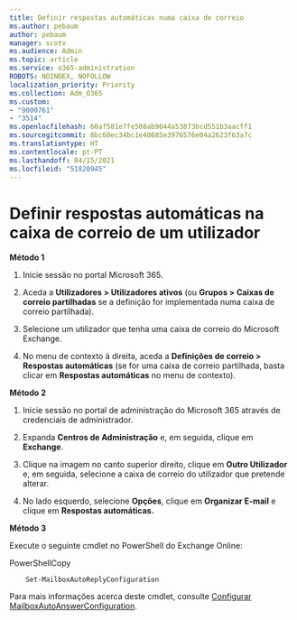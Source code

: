 ```yaml
---
title: Definir respostas automáticas numa caixa de correio
ms.author: pebaum
author: pebaum
manager: scotv
ms.audience: Admin
ms.topic: article
ms.service: o365-administration
ROBOTS: NOINDEX, NOFOLLOW
localization_priority: Priority
ms.collection: Adm_O365
ms.custom:
- "9000761"
- "3514"
ms.openlocfilehash: 60af581e7fe508ab9644a53873bcd551b3aacff1
ms.sourcegitcommit: 8bc60ec34bc1e40685e3976576e04a2623f63a7c
ms.translationtype: HT
ms.contentlocale: pt-PT
ms.lasthandoff: 04/15/2021
ms.locfileid: "51820945"
---
```

# <a name="set-auto-replies-for-a-users-mailbox"></a>Definir respostas automáticas na caixa de correio de um utilizador

**Método 1**

1. Inicie sessão no portal Microsoft 365.

2. Aceda a **Utilizadores > Utilizadores ativos** (ou **Grupos > Caixas de correio partilhadas** se a definição for implementada numa caixa de correio partilhada).

3. Selecione um utilizador que tenha uma caixa de correio do Microsoft Exchange.

4. No menu de contexto à direita, aceda a **Definições de correio > Respostas automáticas** (se for uma caixa de correio partilhada, basta clicar em **Respostas automáticas** no menu de contexto).

**Método 2**

1. Inicie sessão no portal de administração do Microsoft 365 através de credenciais de administrador.

2. Expanda **Centros de Administração** e, em seguida, clique em **Exchange**.

3. Clique na imagem no canto superior direito, clique em **Outro Utilizador** e, em seguida, selecione a caixa de correio do utilizador que pretende alterar.

4. No lado esquerdo, selecione **Opções**, clique em **Organizar E-mail** e clique em **Respostas automáticas.**

**Método 3**

Execute o seguinte cmdlet no PowerShell do Exchange Online:

PowerShellCopy

```
    Set-MailboxAutoReplyConfiguration
```

Para mais informações acerca deste cmdlet, consulte [Configurar MailboxAutoAnswerConfiguration](https://docs.microsoft.com/powershell/module/exchange/mailboxes/set-mailboxautoreplyconfiguration).
